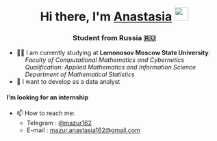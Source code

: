 
<h1 align="center">Hi there, I'm <a href="https://github.com/mazur162" target="_blank">Anastasia</a> 
<img src="https://github.com/blackcater/blackcater/raw/main/images/Hi.gif" height="32"/></h1>
<h3 align="center">Student from Russia 🇷🇺</h3>

- 👩‍💻 I am currently studying at **Lomonosov Moscow State University**:<br />
     _Faculty of Computational Mathematics and Cybernetics_<br />
     _Qualification: Applied Mathematics and Information Science_<br />
     _Department of Mathematical Statistics_<br />
- 🌱 I want to develop as a data analyst

#### I'm looking for an internship

- 📫 How to reach me: 
   * Telegram : [@mazur162](https://t.me/mazur162)
   * E-mail : [mazur.anastasia162@gmail.com](mailto:mazur.anastasia162@gmail.com)
